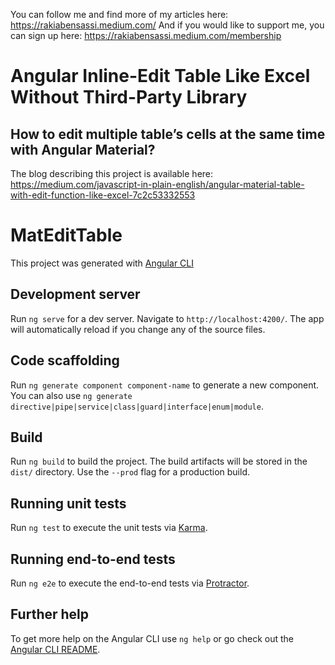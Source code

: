 You can follow me and find more of my articles here: https://rakiabensassi.medium.com/
And if you would like to support me, you can sign up here: https://rakiabensassi.medium.com/membership

# Angular Inline-Edit Table Like Excel Without Third-Party Library
## How to edit multiple table’s cells at the same time with Angular Material?

The blog describing this project is available here: https://medium.com/javascript-in-plain-english/angular-material-table-with-edit-function-like-excel-7c2c53332553


# MatEditTable

This project was generated with [Angular CLI](https://github.com/angular/angular-cli)

## Development server

Run `ng serve` for a dev server. Navigate to `http://localhost:4200/`. The app will automatically reload if you change any of the source files.

## Code scaffolding

Run `ng generate component component-name` to generate a new component. You can also use `ng generate directive|pipe|service|class|guard|interface|enum|module`.

## Build

Run `ng build` to build the project. The build artifacts will be stored in the `dist/` directory. Use the `--prod` flag for a production build.

## Running unit tests

Run `ng test` to execute the unit tests via [Karma](https://karma-runner.github.io).

## Running end-to-end tests

Run `ng e2e` to execute the end-to-end tests via [Protractor](http://www.protractortest.org/).

## Further help

To get more help on the Angular CLI use `ng help` or go check out the [Angular CLI README](https://github.com/angular/angular-cli/blob/master/README.md).

